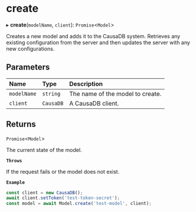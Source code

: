 # create


▸ **create**(`modelName`, `client`): `Promise`\<``Model``\>

Creates a new model and adds it to the CausaDB system.
Retrieves any existing configuration from the server and then updates the server with any new configurations.

## Parameters

| Name | Type | Description |
| :------ | :------ | :------ |
| `modelName` | `string` | The name of the model to create. |
| `client` | ``CausaDB`` | A CausaDB client. |

## Returns

`Promise`\<``Model``\>

The current state of the model.

**`Throws`**

If the request fails or the model does not exist.

**`Example`**

```typescript
const client = new CausaDB();
await client.setToken('test-token-secret');
const model = await Model.create('test-model', client);
```
